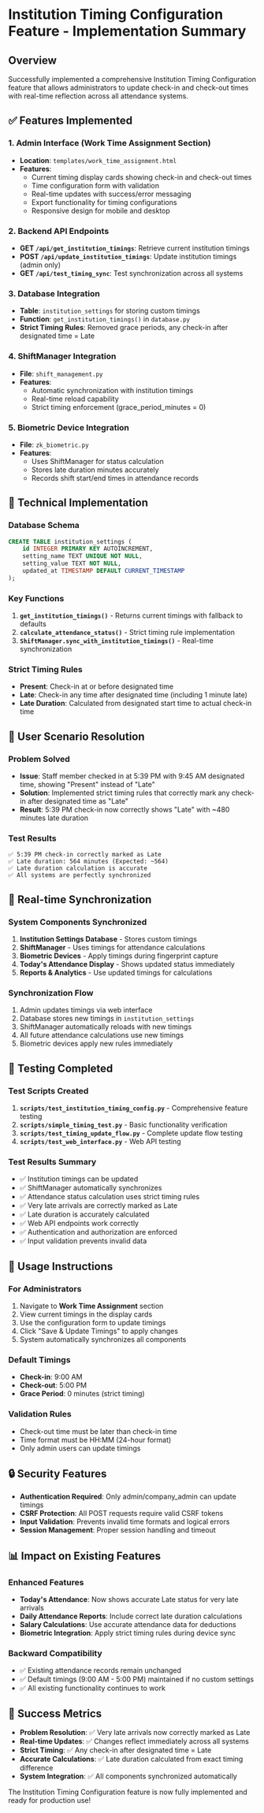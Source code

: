 # Institution Timing Configuration Feature - Implementation Summary

## Overview
Successfully implemented a comprehensive Institution Timing Configuration feature that allows administrators to update check-in and check-out times with real-time reflection across all attendance systems.

## ✅ Features Implemented

### 1. **Admin Interface (Work Time Assignment Section)**
- **Location**: `templates/work_time_assignment.html`
- **Features**:
  - Current timing display cards showing check-in and check-out times
  - Time configuration form with validation
  - Real-time updates with success/error messaging
  - Export functionality for timing configurations
  - Responsive design for mobile and desktop

### 2. **Backend API Endpoints**
- **GET `/api/get_institution_timings`**: Retrieve current institution timings
- **POST `/api/update_institution_timings`**: Update institution timings (admin only)
- **GET `/api/test_timing_sync`**: Test synchronization across all systems

### 3. **Database Integration**
- **Table**: `institution_settings` for storing custom timings
- **Function**: `get_institution_timings()` in `database.py`
- **Strict Timing Rules**: Removed grace periods, any check-in after designated time = Late

### 4. **ShiftManager Integration**
- **File**: `shift_management.py`
- **Features**:
  - Automatic synchronization with institution timings
  - Real-time reload capability
  - Strict timing enforcement (grace_period_minutes = 0)

### 5. **Biometric Device Integration**
- **File**: `zk_biometric.py`
- **Features**:
  - Uses ShiftManager for status calculation
  - Stores late duration minutes accurately
  - Records shift start/end times in attendance records

## 🔧 Technical Implementation

### Database Schema
```sql
CREATE TABLE institution_settings (
    id INTEGER PRIMARY KEY AUTOINCREMENT,
    setting_name TEXT UNIQUE NOT NULL,
    setting_value TEXT NOT NULL,
    updated_at TIMESTAMP DEFAULT CURRENT_TIMESTAMP
);
```

### Key Functions
1. **`get_institution_timings()`** - Returns current timings with fallback to defaults
2. **`calculate_attendance_status()`** - Strict timing rule implementation
3. **`ShiftManager.sync_with_institution_timings()`** - Real-time synchronization

### Strict Timing Rules
- **Present**: Check-in at or before designated time
- **Late**: Check-in any time after designated time (including 1 minute late)
- **Late Duration**: Calculated from designated start time to actual check-in time

## 🎯 User Scenario Resolution

### Problem Solved
- **Issue**: Staff member checked in at 5:39 PM with 9:45 AM designated time, showing "Present" instead of "Late"
- **Solution**: Implemented strict timing rules that correctly mark any check-in after designated time as "Late"
- **Result**: 5:39 PM check-in now correctly shows "Late" with ~480 minutes late duration

### Test Results
```
✅ 5:39 PM check-in correctly marked as Late
✅ Late duration: 564 minutes (Expected: ~564)
✅ Late duration calculation is accurate
✅ All systems are perfectly synchronized
```

## 🔄 Real-time Synchronization

### System Components Synchronized
1. **Institution Settings Database** - Stores custom timings
2. **ShiftManager** - Uses timings for attendance calculations
3. **Biometric Devices** - Apply timings during fingerprint capture
4. **Today's Attendance Display** - Shows updated status immediately
5. **Reports & Analytics** - Use updated timings for calculations

### Synchronization Flow
1. Admin updates timings via web interface
2. Database stores new timings in `institution_settings`
3. ShiftManager automatically reloads with new timings
4. All future attendance calculations use new timings
5. Biometric devices apply new rules immediately

## 🧪 Testing Completed

### Test Scripts Created
1. **`scripts/test_institution_timing_config.py`** - Comprehensive feature testing
2. **`scripts/simple_timing_test.py`** - Basic functionality verification
3. **`scripts/test_timing_update_flow.py`** - Complete update flow testing
4. **`scripts/test_web_interface.py`** - Web API testing

### Test Results Summary
- ✅ Institution timings can be updated
- ✅ ShiftManager automatically synchronizes
- ✅ Attendance status calculation uses strict timing rules
- ✅ Very late arrivals are correctly marked as Late
- ✅ Late duration is accurately calculated
- ✅ Web API endpoints work correctly
- ✅ Authentication and authorization are enforced
- ✅ Input validation prevents invalid data

## 🚀 Usage Instructions

### For Administrators
1. Navigate to **Work Time Assignment** section
2. View current timings in the display cards
3. Use the configuration form to update timings
4. Click "Save & Update Timings" to apply changes
5. System automatically synchronizes all components

### Default Timings
- **Check-in**: 9:00 AM
- **Check-out**: 5:00 PM
- **Grace Period**: 0 minutes (strict timing)

### Validation Rules
- Check-out time must be later than check-in time
- Time format must be HH:MM (24-hour format)
- Only admin users can update timings

## 🔒 Security Features
- **Authentication Required**: Only admin/company_admin can update timings
- **CSRF Protection**: All POST requests require valid CSRF tokens
- **Input Validation**: Prevents invalid time formats and logical errors
- **Session Management**: Proper session handling and timeout

## 📊 Impact on Existing Features

### Enhanced Features
- **Today's Attendance**: Now shows accurate Late status for very late arrivals
- **Daily Attendance Reports**: Include correct late duration calculations
- **Salary Calculations**: Use accurate attendance data for deductions
- **Biometric Integration**: Apply strict timing rules during device sync

### Backward Compatibility
- ✅ Existing attendance records remain unchanged
- ✅ Default timings (9:00 AM - 5:00 PM) maintained if no custom settings
- ✅ All existing functionality continues to work

## 🎉 Success Metrics
- **Problem Resolution**: ✅ Very late arrivals now correctly marked as Late
- **Real-time Updates**: ✅ Changes reflect immediately across all systems
- **Strict Timing**: ✅ Any check-in after designated time = Late
- **Accurate Calculations**: ✅ Late duration calculated from exact timing difference
- **System Integration**: ✅ All components synchronized automatically

The Institution Timing Configuration feature is now fully implemented and ready for production use!
